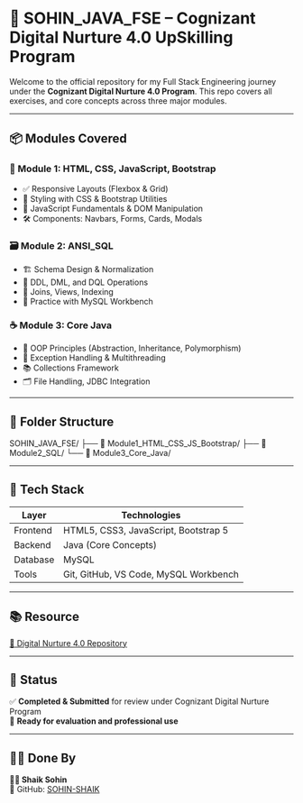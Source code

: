 # 🚀 SOHIN_JAVA_FSE – Cognizant Digital Nurture 4.0 UpSkilling Program

Welcome to the official repository for my Full Stack Engineering journey under the **Cognizant Digital Nurture 4.0 Program**. This repo covers all exercises, and core concepts across three major modules.

---

## 📦 Modules Covered

### 🧩 Module 1: HTML, CSS, JavaScript, Bootstrap
- ✅ Responsive Layouts (Flexbox & Grid)
- 🎨 Styling with CSS & Bootstrap Utilities
- 🧠 JavaScript Fundamentals & DOM Manipulation
- 🛠️ Components: Navbars, Forms, Cards, Modals

### 🗃️ Module 2: ANSI_SQL
- 🏗️ Schema Design & Normalization
- 📄 DDL, DML, and DQL Operations
- 🔗 Joins, Views, Indexing
- 🧪 Practice with MySQL Workbench

### ☕ Module 3: Core Java
- 🔄 OOP Principles (Abstraction, Inheritance, Polymorphism)
- 🧵 Exception Handling & Multithreading
- 📚 Collections Framework
- 🗂️ File Handling, JDBC Integration

---

## 📁 Folder Structure
SOHIN_JAVA_FSE/
├── 📂 Module1_HTML_CSS_JS_Bootstrap/
├── 📂 Module2_SQL/
└── 📂 Module3_Core_Java/


---

## 🧰 Tech Stack

| Layer       | Technologies                            |
|-------------|-----------------------------------------|
| Frontend    | HTML5, CSS3, JavaScript, Bootstrap 5    |
| Backend     | Java (Core Concepts)                    |
| Database    | MySQL                                   |
| Tools       | Git, GitHub, VS Code, MySQL Workbench   |

---
## 📚 Resource  
[🔗 Digital Nurture 4.0 Repository](https://github.com/trinity2040/Digital-Nurture-4.0)

---

## 📌 Status
✅ **Completed & Submitted** for review under Cognizant Digital Nurture Program  
🏁 **Ready for evaluation and professional use**

---

## 🧑‍💻 Done By

**👨‍🎓 Shaik Sohin**  
🔗 GitHub: [SOHIN-SHAIK](https://github.com/SOHIN-SHAIK)



